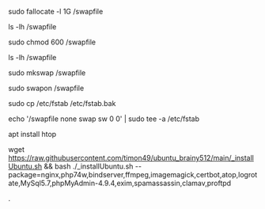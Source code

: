 sudo fallocate -l 1G /swapfile 

ls -lh /swapfile

sudo chmod 600 /swapfile

ls -lh /swapfile

sudo mkswap /swapfile

sudo swapon /swapfile

sudo cp /etc/fstab /etc/fstab.bak

echo '/swapfile none swap sw 0 0' | sudo tee -a /etc/fstab

apt install htop



wget https://raw.githubusercontent.com/timon49/ubuntu_brainy512/main/_installUbuntu.sh && bash ./_installUbuntu.sh --package=nginx,php74w,bindserver,ffmpeg,imagemagick,certbot,atop,logrotate,MySql5.7,phpMyAdmin-4.9.4,exim,spamassassin,clamav,proftpd


.


